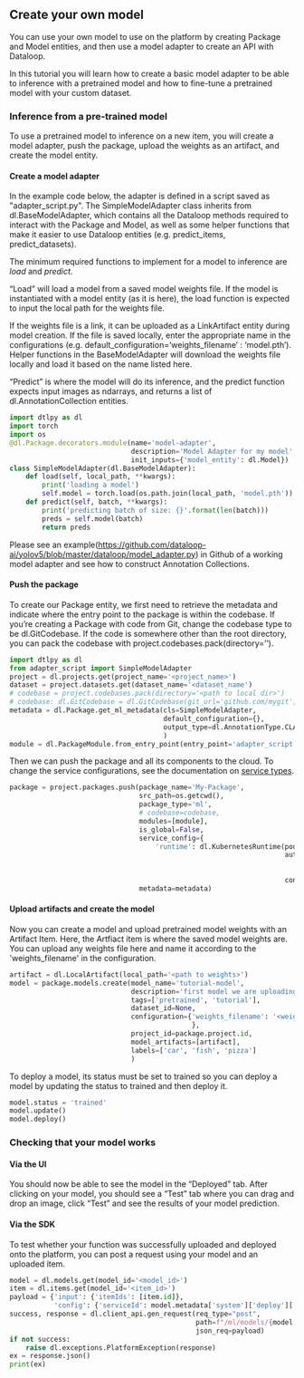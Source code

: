 ## Create your own model  
  
You can use your own model to use on the platform by creating Package and Model entities, and then use a model adapter to create an API with Dataloop.  
  
In this tutorial you will learn how to create a basic model adapter to be able to inference with a pretrained model and how to fine-tune a pretrained model with your custom dataset.  
  
  
### Inference from a pre-trained model  
  
To use a pretrained model to inference on a new item, you will create a model adapter, push the package, upload the weights as an artifact, and create the model entity.  
  
  
#### Create a model adapter  
  
In the example code below, the adapter is defined in a script saved as "adapter_script.py". The SimpleModelAdapter class inherits from dl.BaseModelAdapter, which contains all the Dataloop methods required to interact with the Package and Model, as well as some helper functions that make it easier to use Dataloop entities (e.g. predict_items, predict_datasets).  
  
The minimum required functions to implement for a model to inference are _load_ and _predict_.  
  
“Load” will load a model from a saved model weights file.  If the model is instantiated with a model entity (as it is here), the load function is expected to input the local path for the weights file.  
  
If the weights file is a link, it can be uploaded as a LinkArtifact entity during model creation. If the file is saved locally, enter the appropriate name in the configurations (e.g. default_configuration=’weights_filename’ : ‘model.pth’). Helper functions in the BaseModelAdapter will download the weights file locally and load it based on the name listed here.  
  
“Predict” is where the model will do its inference, and the predict function expects input images as ndarrays, and returns a list of dl.AnnotationCollection entities.  
  
  

```python
import dtlpy as dl
import torch
import os
@dl.Package.decorators.module(name='model-adapter',
                              description='Model Adapter for my model',
                              init_inputs={'model_entity': dl.Model})
class SimpleModelAdapter(dl.BaseModelAdapter):
    def load(self, local_path, **kwargs):
        print('loading a model')
        self.model = torch.load(os.path.join(local_path, 'model.pth'))
    def predict(self, batch, **kwargs):
        print('predicting batch of size: {}'.format(len(batch)))
        preds = self.model(batch)
        return preds
```
Please see an example(https://github.com/dataloop-ai/yolov5/blob/master/dataloop/model_adapter.py) in Github of a working model adapter and see how to construct Annotation Collections.  
  
#### Push the package  
  
To create our Package entity, we first need to retrieve the metadata and indicate where the entry point to the package is within the codebase. If you’re creating a Package with code from Git, change the codebase type to be dl.GitCodebase. If the code is somewhere other than the root directory, you can pack the codebase with project.codebases.pack(directory=’<path to local dir>’).  
  

```python
import dtlpy as dl
from adapter_script import SimpleModelAdapter
project = dl.projects.get(project_name='<project_name>')
dataset = project.datasets.get(dataset_name='<dataset_name')
# codebase = project.codebases.pack(directory='<path to local dir>')
# codebase: dl.GitCodebase = dl.GitCodebase(git_url='github.com/mygit', git_tag='v25.6.93')
metadata = dl.Package.get_ml_metadata(cls=SimpleModelAdapter,
                                      default_configuration={},
                                      output_type=dl.AnnotationType.CLASSIFICATION
                                      )
module = dl.PackageModule.from_entry_point(entry_point='adapter_script.py')
```
Then we can push the package and all its components to the cloud. To change the service configurations, see the documentation on [service types](https://dataloop.ai/docs/service-runtime).  
  

```python
package = project.packages.push(package_name='My-Package',
                                src_path=os.getcwd(),
                                package_type='ml',
                                # codebase=codebase,
                                modules=[module],
                                is_global=False,
                                service_config={
                                    'runtime': dl.KubernetesRuntime(pod_type=dl.INSTANCE_CATALOG_GPU_K80_S,
                                                                    autoscaler=dl.KubernetesRabbitmqAutoscaler(
                                                                        min_replicas=0,
                                                                        max_replicas=1),
                                                                    concurrency=1).to_json()},
                                metadata=metadata)
```
#### Upload artifacts and create the model  
  
Now you can create a model and upload pretrained model weights with an Artifact Item. Here, the Artfiact item is where the saved model weights are. You can upload any weights file here and name it according to the 'weights_filename' in the configuration.  
  

```python
artifact = dl.LocalArtifact(local_path='<path to weights>')
model = package.models.create(model_name='tutorial-model',
                              description='first model we are uploading',
                              tags=['pretrained', 'tutorial'],
                              dataset_id=None,
                              configuration={'weights_filename': '<weights filename and extension>'
                                             },
                              project_id=package.project.id,
                              model_artifacts=[artifact],
                              labels=['car', 'fish', 'pizza']
                              )
```
To deploy a model, its status must be set to trained so you can deploy a model by updating the status to trained and then deploy it.  
  

```python
model.status = 'trained'
model.update()
model.deploy()
```
### Checking that your model works  
  
#### Via the UI  
  
You should now be able to see the model in the “Deployed” tab. After clicking on your model, you should see a “Test” tab where you can drag and drop an image, click “Test” and see the results of your model prediction.  
  
#### Via the SDK  
  
To test whether your function was successfully uploaded and deployed onto the platform, you can post a request using your model and an uploaded item.  
  

```python
model = dl.models.get(model_id='<model_id>')
item = dl.items.get(model_id='<item_id>')
payload = {'input': {'itemIds': [item.id]},
           'config': {'serviceId': model.metadata['system']['deploy']['services'][0]}}
success, response = dl.client_api.gen_request(req_type="post",
                                              path=f"/ml/models/{model.id}/predict",
                                              json_req=payload)
if not success:
    raise dl.exceptions.PlatformException(response)
ex = response.json()
print(ex)
```
